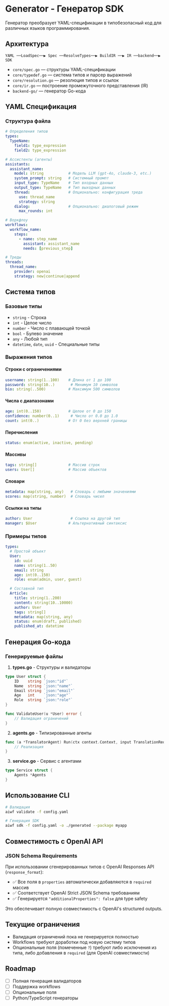 # Generator - Генератор SDK

Генератор преобразует YAML-спецификации в типобезопасный код для различных языков программирования.

## Архитектура

```
YAML ──LoadSpec──▶ Spec ──ResolveTypes──▶ BuildIR ──▶ IR ──backend──▶ SDK
```

- `core/spec.go` — структуры YAML-спецификации
- `core/typedef.go` — система типов и парсер выражений
- `core/resolution.go` — резолюция типов и ссылок
- `core/ir.go` — построение промежуточного представления (IR)
- `backend-go/` — генератор Go-кода

## YAML Спецификация

### Структура файла

```yaml
# Определения типов
types:
  TypeName:
    field1: type_expression
    field2: type_expression

# Ассистенты (агенты)
assistants:
  assistant_name:
    model: string           # Модель LLM (gpt-4o, claude-3, etc.)
    system_prompt: string   # Системный промпт
    input_type: TypeName    # Тип входных данных
    output_type: TypeName   # Тип выходных данных
    thread:                 # Опционально: конфигурация треда
      use: thread_name
      strategy: string
    dialog:                 # Опционально: диалоговый режим
      max_rounds: int

# Воркфлоу
workflows:
  workflow_name:
    steps:
      - name: step_name
        assistant: assistant_name
        needs: [previous_step]

# Треды
threads:
  thread_name:
    provider: openai
    strategy: new|continue|append
```

## Система типов

### Базовые типы

- `string` - Строка
- `int` - Целое число
- `number` - Число с плавающей точкой
- `bool` - Булево значение
- `any` - Любой тип
- `datetime`, `date`, `uuid` - Специальные типы

### Выражения типов

#### Строки с ограничениями
```yaml
username: string(1..100)    # Длина от 1 до 100
password: string(10..)       # Минимум 10 символов
bio: string(..500)          # Максимум 500 символов
```

#### Числа с диапазонами
```yaml
age: int(0..150)            # Целое от 0 до 150
confidence: number(0..1)     # Число от 0.0 до 1.0
count: int(0..)             # От 0 без верхней границы
```

#### Перечисления
```yaml
status: enum(active, inactive, pending)
```

#### Массивы
```yaml
tags: string[]              # Массив строк
users: User[]               # Массив объектов
```

#### Словари
```yaml
metadata: map(string, any)   # Словарь с любыми значениями
scores: map(string, number)  # Словарь чисел
```

#### Ссылки на типы
```yaml
author: User                 # Ссылка на другой тип
manager: $User              # Альтернативный синтаксис
```

### Примеры типов

```yaml
types:
  # Простой объект
  User:
    id: uuid
    name: string(1..50)
    email: string
    age: int(0..150)
    role: enum(admin, user, guest)

  # Составной тип
  Article:
    title: string(1..200)
    content: string(10..10000)
    author: User
    tags: string[]
    metadata: map(string, any)
    status: enum(draft, published)
    published_at: datetime
```

## Генерация Go-кода

### Генерируемые файлы

1. **types.go** - Структуры и валидаторы
```go
type User struct {
    ID    string `json:"id"`
    Name  string `json:"name"`
    Email string `json:"email"`
    Age   int    `json:"age"`
    Role  string `json:"role"`
}

func ValidateUser(u *User) error {
    // Валидация ограничений
}
```

2. **agents.go** - Типизированные агенты
```go
func (a *TranslatorAgent) Run(ctx context.Context, input TranslationRequest) (*TranslationResult, *aiwf.Trace, error) {
    // Реализация
}
```

3. **service.go** - Сервис с агентами
```go
type Service struct {
    Agents *Agents
}
```

## Использование CLI

```bash
# Валидация
aiwf validate -f config.yaml

# Генерация SDK
aiwf sdk -f config.yaml -o ./generated --package myapp
```

## Совместимость с OpenAI API

### JSON Schema Requirements

При использовании сгенерированных типов с OpenAI Responses API (`response_format`):

- ✅ Все поля в `properties` автоматически добавляются в `required` массив
- ✅ Соответствует OpenAI Strict JSON Schema требованиям
- ✅ Генерируется `"additionalProperties": false` для type safety

Это обеспечивает полную совместимость с OpenAI's structured outputs.

## Текущие ограничения

- Валидация ограничений пока не генерируется полностью
- Workflows требуют доработки под новую систему типов
- Опциональные поля (помеченные `?`) требуют либо исключения из типа,
  либо добавления в `required` (для OpenAI совместимости)

## Roadmap

- [ ] Полная генерация валидаторов
- [ ] Поддержка workflows
- [ ] Опциональные поля
- [ ] Python/TypeScript генераторы
